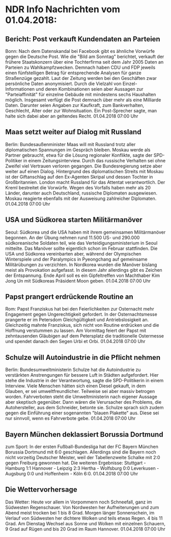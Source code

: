 # NDR Info Nachrichten vom 01.04.2018:


## Bericht: Post verkauft Kundendaten an Parteien
Bonn: Nach dem Datenskandal bei Facebook gibt es ähnliche Vorwürfe gegen die Deutsche Post. Wie die "Bild am Sonntag" berichtet, verkauft der frühere Staatskonzern über eine Tochterfirma seit dem Jahr 2005 Daten an Parteien zu Wahlkampfzwecken. Demnach haben CDU und FDP jeweils einen fünfstelligen Betrag für entsprechende Analysen für ganze Straßenzüge gezahlt. Laut der Zeitung werden bei den Geschäften zwar persönliche Daten anonymisiert. Durch die Vielzahl von Einzel-Informationen und deren Kombinationen seien aber Aussagen zur "Parteiaffinität" für einzelne Gebäude mit mindestens sechs Haushalten möglich. Insgesamt verfügt die Post demnach über mehr als eine Milliarde Daten. Darunter seien Angaben zur Kaufkraft, zum Bankverhalten, Geschlecht, Alter oder zur Wohnsituation. Ein Post-Sprecher sagte, man halte sich dabei aber an geltendes Recht. 01.04.2018 07:00 Uhr 

## Maas setzt weiter auf Dialog mit Russland
Berlin:     Bundesaußenminister Maas will mit Russland trotz aller diplomatischen Spannungen im Gespräch bleiben. Moskau werde als Partner gebraucht, etwa für die Lösung regionaler Konflikte, sagte der SPD-Politiker in einem Zeitungsinterview. Durch das russische Verhalten sei ohne Zweifel viel Vertrauen verloren gegangen. Die Bundesregierung setze aber weiter auf einen Dialog. Hintergrund des diplomatischen Streits mit Moskau ist der Giftanschlag auf den Ex-Agenten Skripal und dessen Tochter in Großbritannien. London macht Russland für das Attentat verantwortlich. Der Kreml bestreitet die Vorwürfe. Wegen des Vorfalls haben mehr als 20 Länder, darunter auch Deutschland, russische Diplomaten ausgewiesen. Moskau reagierte ebenfalls mit der Ausweisung zahlreicher Diplomaten. 01.04.2018 07:00 Uhr 

## USA und Südkorea starten Militärmanöver
Seoul:        Südkorea und die USA haben mit ihrem gemeinsamen Militärmanöver begonnen. An der Übung nehmen rund 11.500 US- und 290.000 südkoreanische Soldaten teil, wie das Verteidigungsministerium in Seoul mitteilte. Das Manöver sollte eigentlich schon im Februar stattfinden. Die USA und Südkorea vereinbarten aber, während der Olympischen Winterspiele und der Paralympics in Pyeongchang auf gemeinsame Militärübungen zu verzichten. In Nordkorea wurden die Manöver bislang meist als Provokation aufgefasst. In diesem Jahr allerdings gibt es Zeichen der Entspannung. Ende April soll es ein Gipfeltreffen von Machthaber Kim Jong Un mit Südkoreas Präsident Moon geben. 01.04.2018 07:00 Uhr 

## Papst prangert erdrückende Routine an
Rom:          Papst Franziskus hat bei den Feierlichkeiten zur Osternacht mehr Engagement gegen Ungerechtigkeit gefordert. In der Osternachtsmesse prangerte er im Petersdom Gleichgültigkeit und Antriebslosigkeit an. Gleichzeitig mahnte Franziskus, sich nicht von Routine erdrücken und die Hoffnung verstummen zu lassen. Am Vormittag feiert der Papst mit zehntausenden Gläubigen auf dem Petersplatz die traditionelle Ostermesse und spendet danach den Segen Urbi et Orbi. 01.04.2018 07:00 Uhr 

## Schulze will Autoindustrie in die Pflicht nehmen
Berlin:    Bundesumweltministerin Schulze hat die Autoindustrie zu verstärkten Anstrengungen für bessere Luft in Städten aufgefordert. Hier stehe die Industrie in der Verantwortung, sagte die SPD-Politikerin in einem Interview. Viele Menschen hätten sich einen Diesel gekauft, in dem Glauben, er sei umweltfreundlicher. Teilweise sei aber massiv betrogen worden. Fahrverboten steht die Umweltministerin nach eigener Aussage aber skeptisch gegenüber. Dann wären die Verursacher des Problems, die Autohersteller, aus dem Schneider, betonte sie. Schulze sprach sich zudem gegen die Einführung einer sogenannten "blauen Plakette" aus. Diese sei nur sinnvoll, wenn es Fahrverbote gebe. 01.04.2018 07:00 Uhr 

## Bayern München deklassiert Borussia Dortmund
zum Sport: In der ersten Fußball-Bundesliga hat der FC Bayern München Borussia Dortmund mit 6:0 geschlagen. Allerdings sind die Bayern noch nicht vorzeitig Deutscher Meister, weil der Tabellenzweite Schalke mit 2:0 gegen Freiburg gewonnen hat. Die weiteren Ergebnisse:
Stuttgart - Hamburg         1:1
Hannover  - Leipzig         2:3
Hertha - Wolfsburg          0:0
Leverkusen - Augsburg    0:0
und     Hoffenheim - Köln 6:0. 01.04.2018 07:00 Uhr 

## Die Wettervorhersage
Das Wetter: Heute vor allem in Vorpommern noch Schneefall, ganz im Südwesten Regenschauer. Von Nordwesten her Aufheiterungen und zum Abend meist trocken bei 1 bis 8 Grad. Morgen länger Sonnenschein, im Verlauf von Südwesten her dichtere Wolken und teils etwas Regen. 4 bis 11 Grad. Am Dienstag Wechsel aus Sonne und Wolken mit einzelnen Schauern, 9 Grad auf Rügen und bis 20 Grad im Raum Hannover. 01.04.2018 07:00 Uhr 
